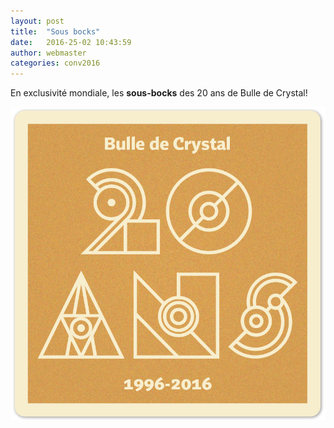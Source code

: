```yaml
---
layout: post
title:  "Sous bocks"
date:   2016-25-02 10:43:59
author: webmaster
categories: conv2016
---
```


En exclusivité mondiale, les **sous-bocks** des 20 ans de Bulle de Crystal!

![sous-bock pic](/assets/sous-bock.png "Sous-bocks Bulle de Crystal")

